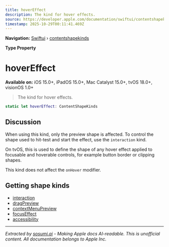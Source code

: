 ```yaml
---
title: hoverEffect
description: The kind for hover effects.
source: https://developer.apple.com/documentation/swiftui/contentshapekinds/hovereffect
timestamp: 2025-10-29T00:11:41.469Z
---
```


**Navigation:** [Swiftui](/documentation/swiftui) › [contentshapekinds](/documentation/swiftui/contentshapekinds)

**Type Property**

# hoverEffect

**Available on:** iOS 15.0+, iPadOS 15.0+, Mac Catalyst 15.0+, tvOS 18.0+, visionOS 1.0+

> The kind for hover effects.

```swift
static let hoverEffect: ContentShapeKinds
```

## Discussion

When using this kind, only the preview shape is affected. To control the shape used to hit-test and start the effect, use the `interaction` kind.

On tvOS, this is used to define the shape of any hover effect applied to focusable and hoverable controls, for example button border or clipping shapes.

This kind does not affect the `onHover` modifier.

## Getting shape kinds

- [interaction](/documentation/swiftui/contentshapekinds/interaction)
- [dragPreview](/documentation/swiftui/contentshapekinds/dragpreview)
- [contextMenuPreview](/documentation/swiftui/contentshapekinds/contextmenupreview)
- [focusEffect](/documentation/swiftui/contentshapekinds/focuseffect)
- [accessibility](/documentation/swiftui/contentshapekinds/accessibility)

---

*Extracted by [sosumi.ai](https://sosumi.ai) - Making Apple docs AI-readable.*
*This is unofficial content. All documentation belongs to Apple Inc.*
